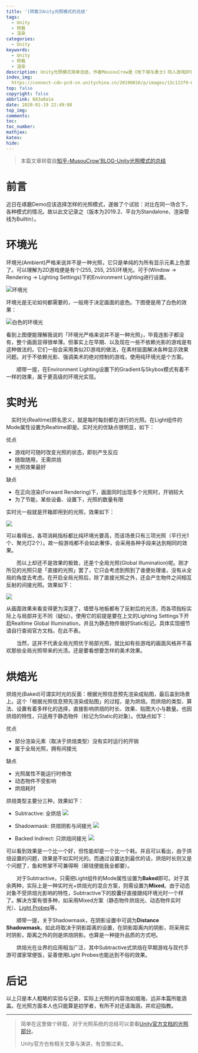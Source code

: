 ```yaml
---
title: '[转载]Unity光照模式的总结'
tags:
  - Unity
  - 转载
  - 渲染
categories:
  - Unity
keywords:
  - Unity
  - 转载
  - 渲染
description: Unity光照模式简单总结，作者MousouCrow是《地下城与勇士》同人游戏DFQ的开发者，蛮厉害的！
index_img: 
  https://connect-cdn-prd-cn.unitychina.cn/20190816/p/images/13c122f9-0ea1-4ef8-8cbf-93c010d5b89f____36.jpg
top: false
copyright: false
abbrlink: 683a0a1e
date: 2020-01-19 22:49:08
top_img:
comments:
toc:
toc_number:
mathjax:
katex:
hide:
---
```


> 本篇文章转载自[知乎-MusouCrow'BLOG-Unity光照模式的总结](https://zhuanlan.zhihu.com/p/102410358)


# 前言

近日在琢磨Demo应该选择怎样的光照模式，遂做了个试验：对比在同一场合下，各种模式的情况。故以此文记录之（版本为2019.2、平台为Standalone、渲染管线为Builtin）。

# 环境光

环境光(Ambient)严格来说并不是一种光照，它只是单纯的为所有显示元素上色罢了。可以理解为2D游戏便是有个(255, 255, 255)环境光。可于(Window → Rendering → Lighting Settings)下的Environment Lighting进行设置。

![环境光](https://Daachun.coding.net/p/blogimg/d/blogimg/git/raw/master/v2-129d1fa63e98971d0a65aabc6657b472_hd.jpg)

环境光是无论如何都需要的，一般用于决定画面的底色。下图便是用了白色的效果：

![白色的环境光](https://Daachun.coding.net/p/blogimg/d/blogimg/git/raw/master/v2-ec2ba57002343e76338cd668845aadc7_hd.jpg)

看到上图便能理解我说的「环境光严格来说并不是一种光照」，毕竟连影子都没有，整个画面显得很单薄。但事实上在早期、以及现在一些不依赖光影的游戏是有这种做法的。它们一般会采用类似2D游戏的做法，在素材层面解决各种显示效果问题。对于不依赖光影、强调美术的绝对控制的游戏，使用纯环境光是个方案。

　　顺带一提，在Environment Lighting设置下的Gradient与Skybox模式有着不一样的效果，属于更高级的环境光实现。

# 实时光

　实时光(Realtime)顾名思义，就是每时每刻都在进行的光照。在Light组件的Mode属性设置为Realtime即是。实时光的优缺点很明显，如下：

优点

- 游戏时可随时改变光照的状态，即刻产生反应
- 随取随用，无需烘焙
- 光照效果最好

缺点

- 在正向渲染(Forward Rendering)下，画面同时出现多个光照时，开销较大
- 为了节能，某些设备、设置下，光照的数量有限

实时光一般就是开箱即用到的光照，效果如下：

![](https://Daachun.coding.net/p/blogimg/d/blogimg/git/raw/master/v2-0c28c7abe4b4d0dfb45979b29443a4fa_hd.jpg)

可以看得出，各项消耗指标都比纯环境光要高，而该场景只有三项光照（平行光1个、聚光灯2个）。故一般游戏都不会如此奢侈，会采用各种手段来达到相同的效果。

　　而以上却还不是效果的极致，还差个全局光照(Global Illumination)呢。刚才所见的光照只是「直接的光照」罢了，它只会考虑到照到了谁便处理谁，没有从全局的角度去考虑。在开启全局光照后，除了直接光照之外，还会产生物件之间相互反射的间接光照。效果如下：

![](https://Daachun.coding.net/p/blogimg/d/blogimg/git/raw/master/v2-7d97a673af4351ffa501b37cb7148f26_hd.jpg)

从画面效果来看变得更为深邃了，墙壁与地板都有了反射后的光渍，而各项指标实际上与局部并无不同（疑似）。使用它的前提是要在上文的Lighting Settings下开启Realtime Global Illumination，并且为静态物件做好Static标记。具体实现细节请自行查阅官方文档，在此不表。

　　当然，这并不代表全局光照优于局部光照，就比如有些游戏的画面风格并不喜欢那些全局光照带来的光渍。还是要看想要怎样的美术效果。

# 烘焙光

烘焙光(Baked)可谓实时光的反面：根据光照信息预先渲染成贴图，最后盖到场景上。这个「根据光照信息预先渲染成贴图」的过程，是为烘焙。而烘焙的类型、算法、设置有着多样化的选择，直接影响烘焙的时长、效果、贴图大小与数量。也因烘焙的特性，只适用于静态物件（标记为Static的对象）。优缺点如下：

优点

- 部分渲染元素（取决于烘焙类型）没有实时运行的开销
- 属于全局光照，拥有间接光

缺点

- 光照属性不能运行时修改
- 动态物件不受影响
- 烘焙耗时

烘焙类型主要分三种，效果如下：

- Subtractive: 全烘焙
![](https://Daachun.coding.net/p/blogimg/d/blogimg/git/raw/master/v2-be2760564cb5b2f44d9e01fb8d4e7564_hd.jpg)

- Shadowmask: 烘焙阴影与间接光
![](https://Daachun.coding.net/p/blogimg/d/blogimg/git/raw/master/v2-7649567c407cfaa5d3b8fa917a374b32_hd.jpg)

- Backed Indirect: 只烘焙间接光
![](https://Daachun.coding.net/p/blogimg/d/blogimg/git/raw/master/v2-2dc290b8a1738638e1a0538b2fdf23ed_hd.jpg)

可以看到效果是一个比一个好，但性能却是一个比一个耗。并且可以看出，由于烘焙设置的问题，效果是不如实时光的。而通过设置达到最优的话，烘焙时长则又是个问题了，鱼和熊掌不可兼得啊（砸钱便能我全都要）。

　　对于Subtractive，只需把Light组件的Mode属性设置为**Baked**即可。对于其余两种，实际上是一种实时光+烘焙光的混合方案，则需设置为**Mixed**。由于动态对象不受烘焙光影响的特性，Subtractive下的胶囊仔直接跟纯环境光时一个样了。解决方案有很多种，如采用Mixed方案（静态物件烘焙光、动态物件实时光）、[Light Probes](https://docs.unity3d.com/Manual/LightProbes.html)等。

　　顺带一提，关于Shadowmask，在阴影设置中可调为**Distance Shadowmask**。如此将取决于阴影距离的设置，在阴影距离内的阴影，将采用实时阴影，距离之外的则是烘焙阴影。也算是一种提升品质的方式吧。

　　烘焙光在业界的应用相当广泛，其中Subtractive式烘焙在早期游戏与现代手游可谓家常便饭，妥善使用Light Probes也能达到不俗的效果。

# 后记

以上只是本人粗略的实验与记录，实际上光照的内容浩如烟海，远非本篇所能涵盖。在光照方面本人也只能算是初学者，有所不对还请海涵，并欢迎指教。

---

> 简单在这里做个转载，对于光照系统的总结可以查看[Unity官方文档的光照部分](https://docs.unity3d.com/Manual/LightingOverview.html)。
> 
> Unity官方也有相关文章与演讲，有空搬过来。